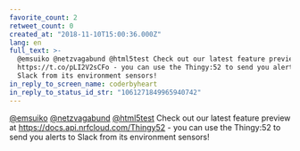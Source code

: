```yaml
---
favorite_count: 2
retweet_count: 0
created_at: "2018-11-10T15:00:36.000Z"
lang: en
full_text: >-
  @emsuiko @netzvagabund @html5test Check out our latest feature preview at
  https://t.co/pLI2V2sCFo - you can use the Thingy:52 to send you alerts to
  Slack from its environment sensors!
in_reply_to_screen_name: coderbyheart
in_reply_to_status_id_str: "1061271849965940742"
---
```


[@emsuiko](https://twitter.com/emsuiko)
[@netzvagabund](https://twitter.com/netzvagabund)
[@html5test](https://twitter.com/html5test) Check out our latest feature preview
at <https://docs.api.nrfcloud.com/Thingy52> - you can use the Thingy:52 to send
you alerts to Slack from its environment sensors!
